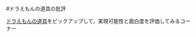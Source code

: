 #ドラえもんの道具の批評

 [ドラえもんの道具](https://www.tv-asahi.co.jp/doraemon/tool/a.html)をピックアップして，実現可能性と面白度を評価してみるコーナー